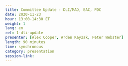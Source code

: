 ```yaml
---
title: Committee Update - DLI/MAD, EAC, PDC
date: 2020-11-23
hour: 13:00-14:30 ET
weight: 1
lang: en
ref: 1-dli-update
presenter: [Alex Cooper, Arden Kayzak, Peter Webster]
length: 90 minutes
time: synchronous
category: presentation
session-link:
---
```

